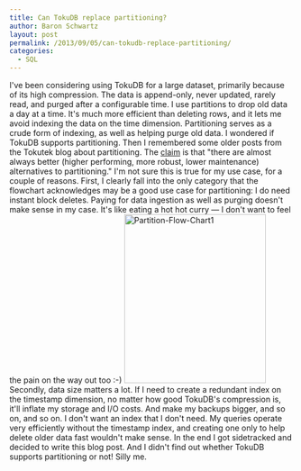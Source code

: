 ```yaml
---
title: Can TokuDB replace partitioning?
author: Baron Schwartz
layout: post
permalink: /2013/09/05/can-tokudb-replace-partitioning/
categories:
  - SQL
---
```

I've been considering using TokuDB for a large dataset, primarily because of its high compression. The data is append-only, never updated, rarely read, and purged after a configurable time. 
I use partitions to drop old data a day at a time. It's much more efficient than deleting rows, and it lets me avoid indexing the data on the time dimension. Partitioning serves as a crude form of indexing, as well as helping purge old data. 
I wondered if TokuDB supports partitioning. Then I remembered some older posts from the Tokutek blog about partitioning. The [claim][1] is that "there are almost always better (higher performing, more robust, lower maintenance) alternatives to partitioning." 
I'm not sure this is true for my use case, for a couple of reasons. 
First, I clearly fall into the only category that the flowchart acknowledges may be a good use case for partitioning: I do need instant block deletes. Paying for data ingestion as well as purging doesn't make sense in my case. It's like eating a hot hot curry &#8212; I don't want to feel the pain on the way out too :-) 
<img src="http://www.xaprb.com/blog/wp-content/uploads/2013/09/Partition-Flow-Chart1-251x300.png" alt="Partition-Flow-Chart1" width="251" height="300" class="aligncenter size-medium wp-image-3257" /> 
Secondly, data size matters a lot. If I need to create a redundant index on the timestamp dimension, no matter how good TokuDB's compression is, it'll inflate my storage and I/O costs. And make my backups bigger, and so on, and so on. I don't want an index that I don't need. My queries operate very efficiently without the timestamp index, and creating one only to help delete older data fast wouldn't make sense. 
In the end I got sidetracked and decided to write this blog post. And I didn't find out whether TokuDB supports partitioning or not! Silly me.

 [1]: http://www.tokutek.com/2011/03/mysql-partitioning-a-flow-chart/
